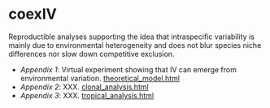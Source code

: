 # coexIV

Reproductible analyses supporting the idea that intraspecific variability is mainly due to environmental heterogeneity and does not blur species niche differences nor slow down competitive exclusion.

- *Appendix 1*: Virtual experiment showing that IV can emerge from environmental variation. [theoretical_model.html](analyses/theoretical_model/theoretical_model.html)
- *Appendix 2*: XXX. [clonal_analysis.html](analyses/theoretical_model/clonal_analysis.html)
- *Appendix 3*: XXX. [tropical_analysis.html](analyses/theoretical_model/tropical_analysis.html)